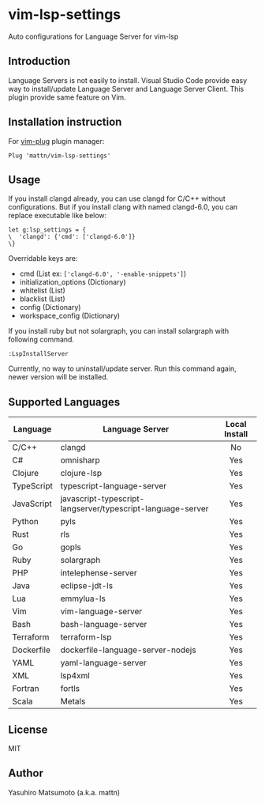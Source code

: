 # vim-lsp-settings

Auto configurations for Language Server for vim-lsp

## Introduction

Language Servers is not easily to install. Visual Studio Code provide easy way to install/update Language Server and Language Server Client. This plugin provide same feature on Vim.

## Installation instruction

For [vim-plug](https://github.com/junegunn/vim-plug) plugin manager:

```viml
Plug 'mattn/vim-lsp-settings'
```

## Usage

If you install clangd already, you can use clangd for C/C++ without configurations. But if you install clang with named clangd-6.0, you can replace executable like below:

```vim
let g:lsp_settings = {
\  'clangd': {'cmd': ['clangd-6.0']}
\}
```

Overridable keys are:

* cmd (List ex: `['clangd-6.0', '-enable-snippets']`)
* initialization_options (Dictionary)
* whitelist (List)
* blacklist (List)
* config (Dictionary)
* workspace_config (Dictionary)

If you install ruby but not solargraph, you can install solargraph with following command.

```
:LspInstallServer
```

Currently, no way to uninstall/update server. Run this command again, newer version will be installed.

## Supported Languages

| Language   | Language Server                                             | Local Install |
|------------|-------------------------------------------------------------|:-------------:|
| C/C++      | clangd                                                      | No            |
| C#         | omnisharp                                                   | Yes           |
| Clojure    | clojure-lsp                                                 | Yes           |
| TypeScript | typescript-language-server                                  | Yes           |
| JavaScript | javascript-typescript-langserver/typescript-language-server | Yes           |
| Python     | pyls                                                        | Yes           |
| Rust       | rls                                                         | Yes           |
| Go         | gopls                                                       | Yes           |
| Ruby       | solargraph                                                  | Yes           |
| PHP        | intelephense-server                                         | Yes           |
| Java       | eclipse-jdt-ls                                              | Yes           |
| Lua        | emmylua-ls                                                  | Yes           |
| Vim        | vim-language-server                                         | Yes           |
| Bash       | bash-language-server                                        | Yes           |
| Terraform  | terraform-lsp                                               | Yes           |
| Dockerfile | dockerfile-language-server-nodejs                           | Yes           |
| YAML       | yaml-language-server                                        | Yes           |
| XML        | lsp4xml                                                     | Yes           |
| Fortran    | fortls                                                      | Yes           |
| Scala      | Metals                                                      | Yes           |

## License

MIT

## Author

Yasuhiro Matsumoto (a.k.a. mattn)
